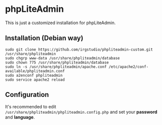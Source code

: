 # phpLiteAdmin

This is just a customized installation for phpLiteAdmin.

## Installation (Debian way)

~~~~~~~~
sudo git clone https://github.com/irgstudio/phpliteadmin-custom.git /usr/share/phpliteadmin
sudo chgrp www-data /usr/share/phpliteadmin/database
sudo chown 775 /usr/share/phpliteadmin/database
sudo ln -s /usr/share/phpliteadmin/apache.conf /etc/apache2/conf-available/phpliteadmin.conf
sudo a2enconf phpliteadmin
sudo service apache2 reload
~~~~~~~~

## Configuration

It's recommended to edit `/usr/share/phpliteadmin/phpliteadmin.config.php` and set your **password** and **language**.
